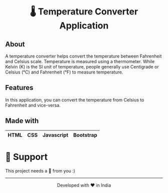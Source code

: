 <h1 align="center">🌡️ Temperature Converter Application</h1>

## About
A temperature converter helps convert the temperature between Fahrenheit and Celsius scale. Temperature is measured using a thermometer. While Kelvin (K) is the SI unit of 
temperature, people generally use Centigrade or Celsius (°C) and Fahrenheit (°F) to measure temperature.

## Features
In this application, you can convert the temperature from Celsius to Fahrenheit and vice-versa.

## Made with
|HTML|CSS|Javascript|Bootstrap|
|---|---|---|---|

# 🙏 Support

This project needs a 🌟 from you :)

<hr>
<p align="center">
Developed with ❤️ in India
</p>
